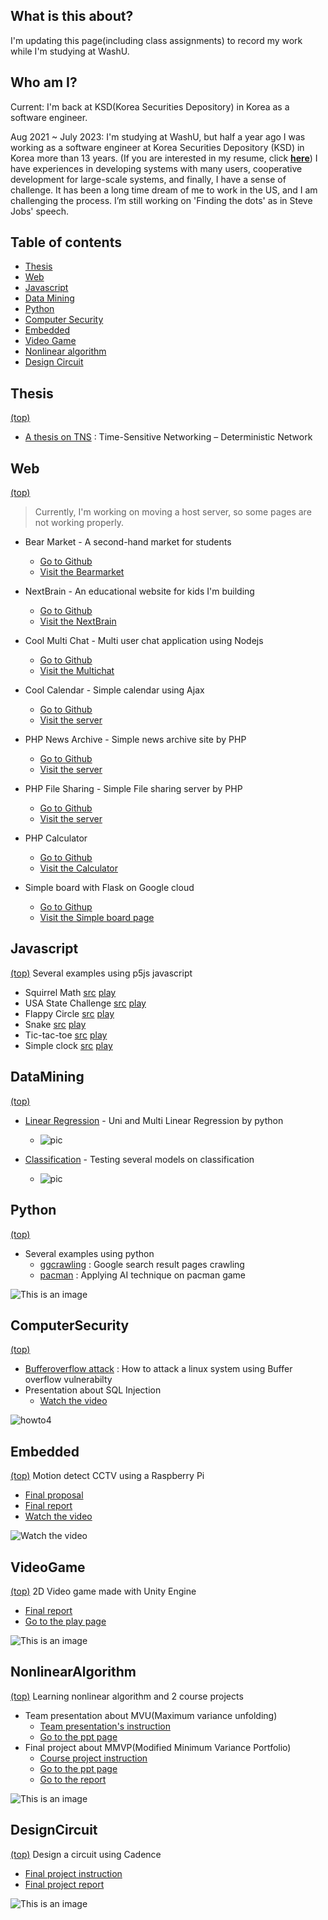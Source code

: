 ## What is this about?
I'm updating this page(including class assignments) to record my work while I'm studying at WashU.

## Who am I?
Current: I'm back at KSD(Korea Securities Depository) in Korea as a software engineer.

Aug 2021 ~ July 2023: I'm studying at WashU, but half a year ago I was working as a software engineer at Korea Securities Depository (KSD) in Korea more than 13 years. (If you are interested in my resume, click [**here**](https://github.com/kbckbc/portfolio/blob/main/resume_bcgwak.pdf))
I have experiences in developing systems with many users, cooperative development for large-scale systems, and finally, I have a sense of challenge.
It has been a long time dream of me to work in the US, and I am challenging the process. I’m still working on 'Finding the dots' as in Steve Jobs' speech.

## Table of contents
* [Thesis](#thesis)
* [Web](#web)
* [Javascript](#javascript)
* [Data Mining](#datamining)
* [Python](#python)
* [Computer Security](#computersecurity)
* [Embedded](#embedded)
* [Video Game](#videogame)
* [Nonlinear algorithm](#nonlinearalgorithm)
* [Design Circuit](#designcircuit)

## Thesis 
[(top)](#table-of-contents)
* [A thesis on TNS](https://kbckbc.github.io/tns/) : Time-Sensitive Networking – Deterministic Network


## Web
[(top)](#table-of-contents)

> Currently, I'm working on moving a host server, so some pages are not working properly.

* Bear Market - A second-hand market for students
  * [Go to Github](https://github.com/cse330-fall-2022/creativeproject-module7-501026)
  * [Visit the Bearmarket](https://bearmarket-front.fly.dev/)

* NextBrain - An educational website for kids I'm building
  * [Go to Github](https://github.com/kbckbc/nextbrain)
  * [Visit the NextBrain](https://nextbrain.fly.dev/game/nuguri/)

* Cool Multi Chat - Multi user chat application using Nodejs
  * [Go to Github](https://github.com/cse330-fall-2022/module6-group-module6-501026)
  * [Visit the Multichat](https://bcgwak-coolchat.fly.dev/)

* Cool Calendar - Simple calendar using Ajax
  * [Go to Github](https://github.com/cse330-fall-2022/module5-group-module5-501026)
  * [Visit the server](http://ec2-18-216-66-127.us-east-2.compute.amazonaws.com/~bcgwak/m5g)

* PHP News Archive - Simple news archive site by PHP
  * [Go to Github](https://github.com/cse330-fall-2022/module3-group-module3-501026)
  * [Visit the server](http://ec2-18-216-66-127.us-east-2.compute.amazonaws.com/~bcgwak/m3g/list.php)

* PHP File Sharing - Simple File sharing server by PHP
  * [Go to Github](https://github.com/kbckbc/php-fileshare)
  * [Visit the server](http://bcgwak.godohosting.com/php-fileshare/login.php)

* PHP Calculator
  * [Go to Github](https://github.com/kbckbc/php-calculator)
  * [Visit the Calculator](http://bcgwak.godohosting.com/php-calculator/cal.php)

* Simple board with Flask on Google cloud
  * [Go to Githup](https://github.com/kbckbc/chanboard)
  * [Visit the Simple board page](http://34.125.24.66)


## Javascript
[(top)](#table-of-contents) Several examples using p5js javascript
  * Squirrel Math [src](https://editor.p5js.org/bychan/sketches/loyq-8fKl) [play](https://editor.p5js.org/bychan/full/loyq-8fKl)
  * USA State Challenge [src](https://editor.p5js.org/bychan/sketches/1yKpG_1MW) [play](https://editor.p5js.org/bychan/full/1yKpG_1MW)
  * Flappy Circle [src](https://editor.p5js.org/bychan/sketches/7-y7-Pa04) [play](https://editor.p5js.org/bychan/full/7-y7-Pa04)
  * Snake [src](https://editor.p5js.org/bychan/sketches/eHzgPkmiR) [play](https://editor.p5js.org/bychan/full/eHzgPkmiR)
  * Tic-tac-toe [src](https://editor.p5js.org/bychan/sketches/WyP2_ZfEm) [play](https://editor.p5js.org/bychan/full/WyP2_ZfEm)
  * Simple clock [src](https://editor.p5js.org/bychan/sketches/FL7Cn26Sh) [play](https://editor.p5js.org/bychan/full/FL7Cn26Sh)


## DataMining
[(top)](#table-of-contents)
* [Linear Regression](https://github.com/kbckbc/washu_fl22_cse514) - Uni and Multi Linear Regression by python
  * ![pic](https://github.com/kbckbc/washu_fl22_cse514/blob/main/linear_regression/cement.png)
    
* [Classification](https://github.com/kbckbc/washu_fl22_cse514) - Testing several models on classification
  * ![pic](https://github.com/kbckbc/washu_fl22_cse514/blob/main/train_model/knn.png)


## Python
[(top)](#table-of-contents)
* Several examples using python
  * [ggcrawling](https://github.com/kbckbc/ggcrawling) : Google search result pages crawling
  * [pacman](https://github.com/kbckbc/pacmanshow) : Applying AI technique on pacman game

![This is an image](http://ai.berkeley.edu/images/pacman_game.gif)


## ComputerSecurity
[(top)](#table-of-contents)
* [Bufferoverflow attack](https://github.com/kbckbc/washu_sp22_cse523) : How to attack a linux system using Buffer overflow vulnerabilty
* Presentation about SQL Injection
  * [Watch the video](https://youtu.be/GNbDI0SFkKo)

![howto4](https://raw.githubusercontent.com/kbckbc/washu_sp22_cse523/main/img/howto4.png)


## Embedded
[(top)](#table-of-contents) Motion detect CCTV using a Raspberry Pi
  * [Final proposal](https://github.com/kbckbc/portfolio/blob/main/motiontv/final_proposal_bcgwak.pdf)
  * [Final report](https://github.com/kbckbc/portfolio/blob/main/motiontv/final_report_bcgwak.pdf)
  * [Watch the video](https://youtu.be/7APqgYY63zI)

![Watch the video](https://i.ytimg.com/vi/7APqgYY63zI/hqdefault.jpg)


## VideoGame
[(top)](#table-of-contents) 2D Video game made with Unity Engine
  * [Final report](https://github.com/kbckbc/portfolio/blob/main/videogame/Game_Dev_Final_Presentation.pdf)
  * [Go to the play page](https://byeongchan.itch.io/vg1-teddyteamfinal-0420)

![This is an image](https://github.com/kbckbc/portfolio/blob/main/videogame/screenshot.png)


## NonlinearAlgorithm
[(top)](#table-of-contents) Learning nonlinear algorithm and 2 course projects 
  * Team presentation about MVU(Maximum variance unfolding)
    * [Team presentation's instruction](https://github.com/kbckbc/washu_sp23_cse543/blob/main/presentation/Course-info.pdf)
    * [Go to the ppt page](https://docs.google.com/presentation/d/1X3dzar8Tk8FtQw1pUdG8FY95LoWRm2gF4Med7SjaWKM/edit#slide=id.p)
  * Final project about MMVP(Modified Minimum Variance Portfolio)
    * [Course project instruction](https://github.com/kbckbc/washu_sp23_cse543/blob/main/presentation/Course-info.pdf)
    * [Go to the ppt page](https://docs.google.com/presentation/d/1F4Viod5f05d2L-kMOtLZaNofi_idVYp8Z7SCFImg1bE/edit#slide=id.p)
    * [Go to the report](https://github.com/kbckbc/washu_sp23_cse543/blob/main/project/mmvp.pdf)

![This is an image](https://github.com/kbckbc/washu_sp23_cse543/blob/main/mmvp.png)


## DesignCircuit
[(top)](#table-of-contents) Design a circuit using Cadence 
  * [Final project instruction](https://github.com/kbckbc/washu_sp23_cse563/blob/main/final/Final%20Project%20-%20Simplified%20DES%20algorithm%20CMOS%20chip%20design%20specifications.pdf)
  * [Final project report](https://github.com/kbckbc/washu_sp23_cse563/blob/main/final/assign4.pdf)

![This is an image](https://github.com/kbckbc/washu_sp23_cse563/blob/main/final/des.png)
